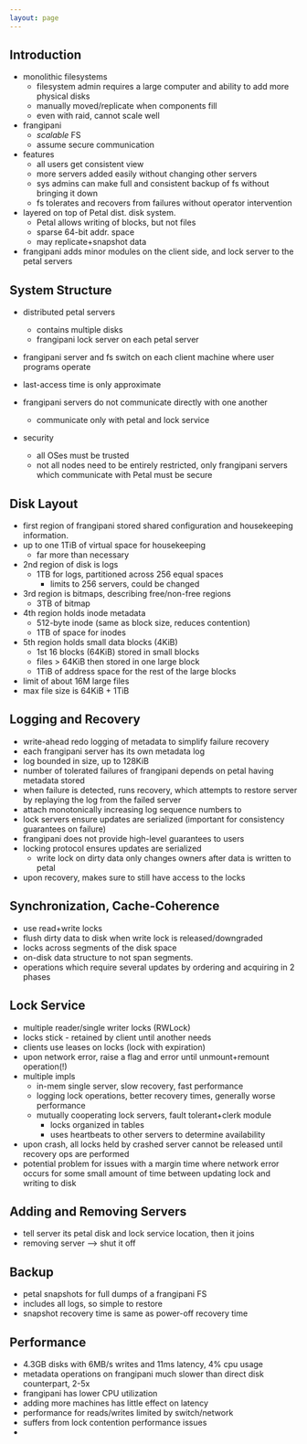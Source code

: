 ```yaml
---
layout: page
---
```


## Introduction

- monolithic filesystems
    - filesystem admin requires a large computer and ability to add more
    physical disks
    - manually moved/replicate when components fill
    - even with raid, cannot scale well
- frangipani
    - _scalable_ FS
    - assume secure communication
- features
    - all users get consistent view
    - more servers added easily without changing other servers
    - sys admins can make full and consistent backup of fs without bringing it down
    - fs tolerates and recovers from failures without operator intervention
- layered on top of Petal dist. disk system.
    - Petal allows writing of blocks, but not files
    - sparse 64-bit addr. space
    - may replicate+snapshot data
- frangipani adds minor modules on the client side, and lock server to the petal
servers


## System Structure

- distributed petal servers
    - contains multiple disks
    - frangipani lock server on each petal server
- frangipani server and fs switch on each client machine where user
  programs operate
- last-access time is only approximate
- frangipani servers do not communicate directly with one another
    - communicate only with petal and lock service

- security
    - all OSes must be trusted
    - not all nodes need to be entirely restricted, only frangipani
      servers which communicate with Petal must be secure

## Disk Layout

- first region of frangipani stored shared configuration and
  housekeeping information.
- up to one 1TiB of virtual space for housekeeping
    - far more than necessary
- 2nd region of disk is logs
    - 1TB for logs, partitioned across 256 equal spaces
        - limits to 256 servers, could be changed
- 3rd region is bitmaps, describing free/non-free regions
    - 3TB of bitmap
- 4th region holds inode metadata
    - 512-byte inode (same as block size, reduces contention)
    - 1TB of space for inodes
- 5th region holds small data blocks (4KiB)
    - 1st 16 blocks (64KiB) stored in small blocks
    - files > 64KiB then stored in one large block
    - 1TiB of address space for the rest of the large blocks
- limit of about 16M large files
- max file size is 64KiB + 1TiB

## Logging and Recovery

- write-ahead redo logging of metadata to simplify failure recovery
- each frangipani server has its own metadata log
- log bounded in size, up to 128KiB
- number of tolerated failures of frangipani depends on petal having
  metadata stored
- when failure is detected, runs recovery, which attempts to restore
  server by replaying the log from the failed server
- attach monotonically increasing log sequence numbers to
- lock servers ensure updates are serialized (important for consistency
  guarantees on failure)
- frangipani does not provide high-level guarantees to users
- locking protocol ensures updates are serialized
  - write lock on dirty data only changes owners after data is written
    to petal
- upon recovery, makes sure to still have access to the locks

## Synchronization, Cache-Coherence

- use read+write locks
- flush dirty data to disk when write lock is released/downgraded
- locks across segments of the disk space
- on-disk data structure to not span segments.
- operations which require several updates by ordering and acquiring in 2 phases


## Lock Service

- multiple reader/single writer locks (RWLock)
- locks stick - retained by client until another needs
- clients use leases on locks (lock with expiration)
- upon network error, raise a flag and error until unmount+remount operation(!)
- multiple impls
    - in-mem single server, slow recovery, fast performance
    - logging lock operations, better recovery times, generally worse performance
    - mutually cooperating lock servers, fault tolerant+clerk module
        - locks organized in tables
        - uses heartbeats to other servers to determine availability
- upon crash, all locks held by crashed server cannot be released until
  recovery ops are performed
- potential problem for issues with a margin time where network error
  occurs for some small amount of time between updating lock and writing to disk

## Adding and Removing Servers

- tell server its petal disk and lock service location, then it joins
- removing server --> shut it off

## Backup

- petal snapshots for full dumps of a frangipani FS
- includes all logs, so simple to restore
- snapshot recovery time is same as power-off recovery time

## Performance

- 4.3GB disks with 6MB/s writes and 11ms latency, 4% cpu usage
- metadata operations on frangipani much slower than direct disk
  counterpart, 2-5x
- frangipani has lower CPU utilization
- adding more machines has little effect on latency
- performance for reads/writes limited by switch/network
- suffers from lock contention performance issues
-
